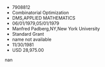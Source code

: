 
* 7908812
* Combinatorial Optimization
* DMS,APPLIED MATHEMATICS
* 06/01/1979,05/01/1979
* Manfred Padberg,NY,New York University
* Standard Grant
*   name not available
* 11/30/1981
* USD 28,975.00

nan
